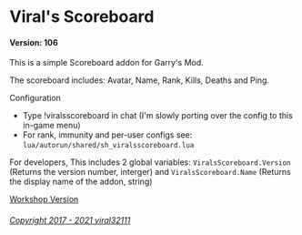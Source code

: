 # Viral's Scoreboard
#### Version: 106

This is a simple Scoreboard addon for Garry's Mod.

The scoreboard includes: Avatar, Name, Rank, Kills, Deaths and Ping.

Configuration
 - Type !viralsscoreboard in chat (I'm slowly porting over the config to this in-game menu)
 - For rank, immunity and per-user configs see: `lua/autorun/shared/sh_viralsscoreboard.lua`

For developers, This includes 2 global variables: `ViralsScoreboard.Version` (Returns the version number, interger) and `ViralsScoreboard.Name` (Returns the display name of the addon, string)

[Workshop Version](https://steamcommunity.com/sharedfiles/filedetails/?id=1154615469)

###### [Copyright 2017 - 2021 viral32111](LICENCE.md)
